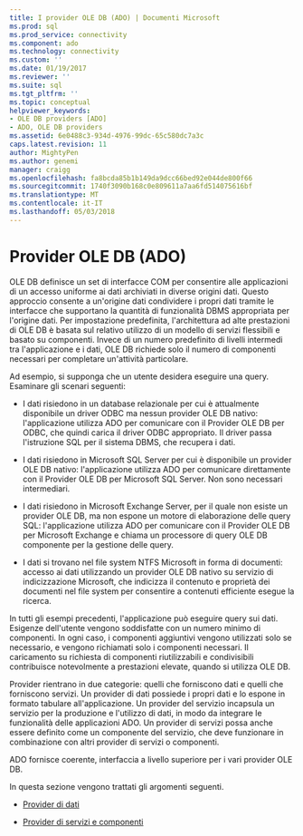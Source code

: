 ```yaml
---
title: I provider OLE DB (ADO) | Documenti Microsoft
ms.prod: sql
ms.prod_service: connectivity
ms.component: ado
ms.technology: connectivity
ms.custom: ''
ms.date: 01/19/2017
ms.reviewer: ''
ms.suite: sql
ms.tgt_pltfrm: ''
ms.topic: conceptual
helpviewer_keywords:
- OLE DB providers [ADO]
- ADO, OLE DB providers
ms.assetid: 6e0488c3-934d-4976-99dc-65c580dc7a3c
caps.latest.revision: 11
author: MightyPen
ms.author: genemi
manager: craigg
ms.openlocfilehash: fa8bcda85b1b149da9dcc66bed92e044de800f66
ms.sourcegitcommit: 1740f3090b168c0e809611a7aa6fd514075616bf
ms.translationtype: MT
ms.contentlocale: it-IT
ms.lasthandoff: 05/03/2018
---
```

# <a name="ole-db-providers-ado"></a>Provider OLE DB (ADO)
OLE DB definisce un set di interfacce COM per consentire alle applicazioni di un accesso uniforme ai dati archiviati in diverse origini dati. Questo approccio consente a un'origine dati condividere i propri dati tramite le interfacce che supportano la quantità di funzionalità DBMS appropriata per l'origine dati. Per impostazione predefinita, l'architettura ad alte prestazioni di OLE DB è basata sul relativo utilizzo di un modello di servizi flessibili e basato su componenti. Invece di un numero predefinito di livelli intermedi tra l'applicazione e i dati, OLE DB richiede solo il numero di componenti necessari per completare un'attività particolare.  
  
 Ad esempio, si supponga che un utente desidera eseguire una query. Esaminare gli scenari seguenti:  
  
-   I dati risiedono in un database relazionale per cui è attualmente disponibile un driver ODBC ma nessun provider OLE DB nativo: l'applicazione utilizza ADO per comunicare con il Provider OLE DB per ODBC, che quindi carica il driver ODBC appropriato. Il driver passa l'istruzione SQL per il sistema DBMS, che recupera i dati.  
  
-   I dati risiedono in Microsoft SQL Server per cui è disponibile un provider OLE DB nativo: l'applicazione utilizza ADO per comunicare direttamente con il Provider OLE DB per Microsoft SQL Server. Non sono necessari intermediari.  
  
-   I dati risiedono in Microsoft Exchange Server, per il quale non esiste un provider OLE DB, ma non espone un motore di elaborazione delle query SQL: l'applicazione utilizza ADO per comunicare con il Provider OLE DB per Microsoft Exchange e chiama un processore di query OLE DB componente per la gestione delle query.  
  
-   I dati si trovano nel file system NTFS Microsoft in forma di documenti: accesso ai dati utilizzando un provider OLE DB nativo su servizio di indicizzazione Microsoft, che indicizza il contenuto e proprietà dei documenti nel file system per consentire a contenuti efficiente esegue la ricerca.  
  
 In tutti gli esempi precedenti, l'applicazione può eseguire query sui dati. Esigenze dell'utente vengono soddisfatte con un numero minimo di componenti. In ogni caso, i componenti aggiuntivi vengono utilizzati solo se necessario, e vengono richiamati solo i componenti necessari. Il caricamento su richiesta di componenti riutilizzabili e condivisibili contribuisce notevolmente a prestazioni elevate, quando si utilizza OLE DB.  
  
 Provider rientrano in due categorie: quelli che forniscono dati e quelli che forniscono servizi. Un provider di dati possiede i propri dati e lo espone in formato tabulare all'applicazione. Un provider del servizio incapsula un servizio per la produzione e l'utilizzo di dati, in modo da integrare le funzionalità delle applicazioni ADO. Un provider di servizi possa anche essere definito come un componente del servizio, che deve funzionare in combinazione con altri provider di servizi o componenti.  
  
 ADO fornisce coerente, interfaccia a livello superiore per i vari provider OLE DB.  
  
 In questa sezione vengono trattati gli argomenti seguenti.  
  
-   [Provider di dati](../../../ado/guide/data/data-providers.md)  
  
-   [Provider di servizi e componenti](../../../ado/guide/data/service-providers-and-components.md)
